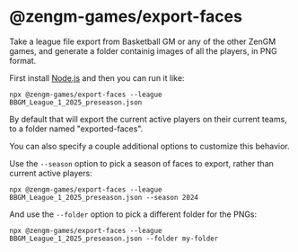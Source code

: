 # @zengm-games/export-faces

Take a league file export from Basketball GM or any of the other ZenGM games, and generate a folder containig images of all the players, in PNG format.

First install [Node.js](https://nodejs.org/) and then you can run it like:

```
npx @zengm-games/export-faces --league BBGM_League_1_2025_preseason.json
```

By default that will export the current active players on their current teams, to a folder named "exported-faces".

You can also specify a couple additional options to customize this behavior.

Use the `--season` option to pick a season of faces to export, rather than current active players:

```
npx @zengm-games/export-faces --league BBGM_League_1_2025_preseason.json --season 2024
```

And use the `--folder` option to pick a different folder for the PNGs:

```
npx @zengm-games/export-faces --league BBGM_League_1_2025_preseason.json --folder my-folder
```

